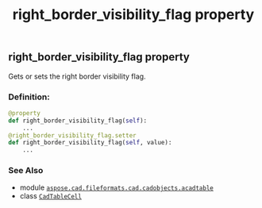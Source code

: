 ﻿---
title: right_border_visibility_flag property
second_title: Aspose.CAD for Python via .NET API References
description: 
type: docs
weight: 370
url: /python-net/aspose.cad.fileformats.cad.cadobjects.acadtable/cadtablecell/right_border_visibility_flag/
is_root: false
---

## right_border_visibility_flag property


Gets or sets the right border visibility flag.
### Definition:
```python
@property
def right_border_visibility_flag(self):
    ...
@right_border_visibility_flag.setter
def right_border_visibility_flag(self, value):
    ...
```

### See Also
* module [`aspose.cad.fileformats.cad.cadobjects.acadtable`](../../)
* class [`CadTableCell`](/cad/python-net/aspose.cad.fileformats.cad.cadobjects.acadtable/cadtablecell)
